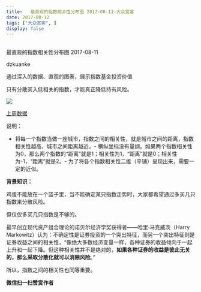 ```yaml
---
title:   最直观的指数相关性分布图 2017-08-11-大众宽客
date: 2017-08-12
tags: ["大众宽客", ]
display: false
---
```



## 



最直观的指数相关性分布图 2017-08-11




dzkuanke




通过深入的数据、直观的图表，展示指数基金投资价值


只有分散买入低相关的指数，才能真正降低持有风险。

<img data-s="300,640" data-type="png" src="http://mmbiz.qpic.cn/mmbiz_png/PKw3FQPmhIgV407kFriboHhMWibh2027rfko8ek1jkFsl3CCc4ibDC5AQic1IuNlmdLcyBFbMDyrBywaN42OjZmd1A/0?wx_fmt=png" class="" data-ratio="0.7866449511400652" data-w="1228"/>

[上周数据](http://mp.weixin.qq.com/s?__biz=MzAwMTc1MDcwNw==&amp;mid=2648272233&amp;idx=1&amp;sn=c77f2d8db695433200145c82186a6c5d&amp;chksm=82f92eb5b58ea7a3a1590db47f52f27c0944d1d071b4047e2925ace317be9d6cb7b3e68da907&amp;scene=21#wechat_redirect)



说明：
- 将每一个指数当做一座城市，指数之间的相关性，就是城市之间的距离，指数相关性越高，城市之间距离越近。- 横纵坐标没有量纲。如果两个指数相关性为0，那么两个指数的“距离”就是1；相关性为1，“距离”就是0；相关性为-1，“距离”就是2。- 为了将各个指数相关性二维（平铺）呈现出来，需要一定的近似。


**背景知识：**

鸡蛋不能放在一个篮子里，当不能确定某只指数走势时，大家都希望通过多买几只指数来分散风险。&nbsp;



但仅仅多买几只指数是不够的。&nbsp;



最早创立现代资产组合理论的诺贝尔经济学奖获得者——哈里·马克威茨（Harry Markowitz）认为：不确定性是证券投资的一个突出特征，而另一个突出特征则是证券收益之间的相关性，“像绝大多数经济变量一样，各种证券的收益倾向于一起上升和一起下降。但这种相关性并不是绝对的，**如果各种证券的收益是彼此无关的，那么采取分散化就可以消除风险**。”&nbsp;



所以，指数之间的相关性也同等重要。




**微信扫一扫赞赏作者**